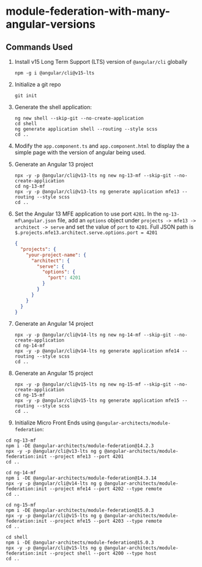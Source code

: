 # module-federation-with-many-angular-versions

## Commands Used

1. Install v15 Long Term Support (LTS) version of `@angular/cli` globally

    ```shell
    npm -g i @angular/cli@v15-lts
    ```

1. Initialize a git repo

    ```shell
    git init
    ```

1. Generate the shell application:

    ```shell
    ng new shell --skip-git --no-create-application
    cd shell
    ng generate application shell --routing --style scss
    cd ..
    ```

1. Modify the `app.component.ts` and `app.component.html` to display the a simple page with the version of angular being used.

1. Generate an Angular 13 project

    ```shell
    npx -y -p @angular/cli@v13-lts ng new ng-13-mf --skip-git --no-create-application
    cd ng-13-mf
    npx -y -p @angular/cli@v13-lts ng generate application mfe13 --routing --style scss
    cd ..
    ```

1. Set the Angular 13 MFE application to use port `4201`. In the `ng-13-mf\angular.json` file, add an `options` object under `projects -> mfe13 -> architect -> serve` and set the value of `port` to `4201`. Full JSON path is `$.projects.mfe13.architect.serve.options.port = 4201`

    ```json
    {
      "projects": {
        "your-project-name": {
          "architect": {
            "serve": {
              "options": {
                "port": 4201
              }
            }
          }
        }
      }
    }
    ```

1. Generate an Angular 14 project

    ```shell
    npx -y -p @angular/cli@v14-lts ng new ng-14-mf --skip-git --no-create-application
    cd ng-14-mf
    npx -y -p @angular/cli@v14-lts ng generate application mfe14 --routing --style scss
    cd ..
    ```

1. Generate an Angular 15 project

    ```shell
    npx -y -p @angular/cli@v15-lts ng new ng-15-mf --skip-git --no-create-application
    cd ng-15-mf
    npx -y -p @angular/cli@v15-lts ng generate application mfe15 --routing --style scss
    cd ..
    ```

1. Initialize Micro Front Ends using `@angular-architects/module-federation`:

```shell
cd ng-13-mf
npm i -DE @angular-architects/module-federation@14.2.3
npx -y -p @angular/cli@v13-lts ng g @angular-architects/module-federation:init --project mfe13 --port 4201
cd ..

cd ng-14-mf
npm i -DE @angular-architects/module-federation@14.3.14
npx -y -p @angular/cli@v14-lts ng g @angular-architects/module-federation:init --project mfe14 --port 4202 --type remote
cd ..

cd ng-15-mf
npm i -DE @angular-architects/module-federation@15.0.3
npx -y -p @angular/cli@v15-lts ng g @angular-architects/module-federation:init --project mfe15 --port 4203 --type remote
cd ..

cd shell
npm i -DE @angular-architects/module-federation@15.0.3
npx -y -p @angular/cli@v15-lts ng g @angular-architects/module-federation:init --project shell --port 4200 --type host
cd ..
```
